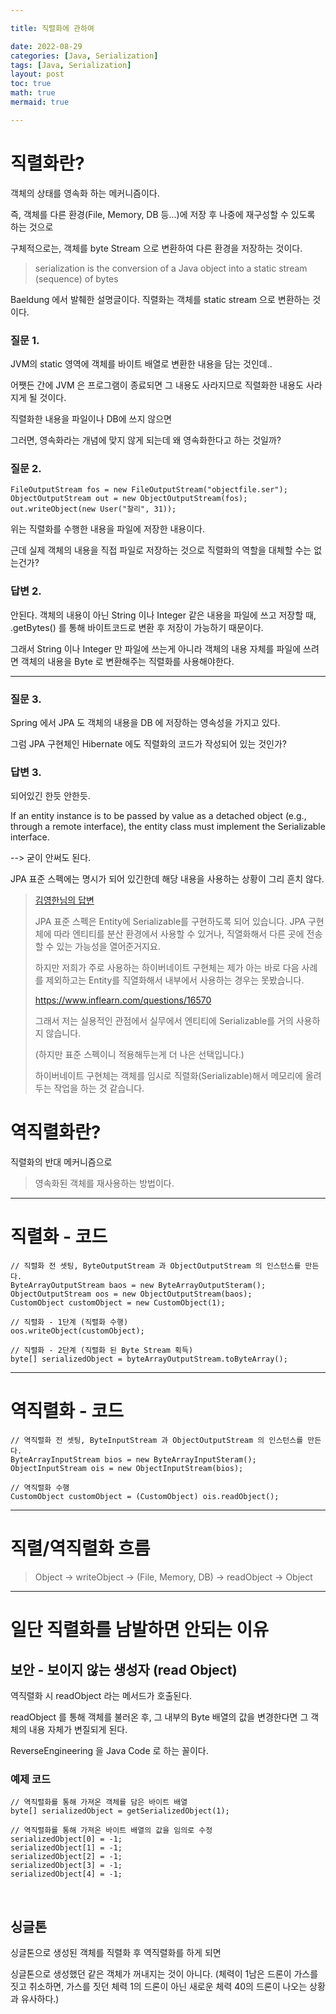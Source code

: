 ```yaml
---

title: 직렬화에 관하여

date: 2022-08-29
categories: [Java, Serialization]
tags: [Java, Serialization]
layout: post
toc: true
math: true
mermaid: true

---
```


# 직렬화란?

객체의 상태를 영속화 하는 메커니즘이다.

즉, 객체를 다른 환경(File, Memory, DB 등...)에 저장 후 나중에 재구성할 수 있도록 하는 것으로

구체적으로는, 객체를 byte Stream 으로 변환하여 다른 환경을 저장하는 것이다.

> serialization is the conversion of a Java object into a static stream (sequence) of bytes

Baeldung 에서 발췌한 설명글이다. 직렬화는 객체를 static stream 으로 변환하는 것이다.

### 질문 1.

JVM의 static 영역에 객체를 바이트 배열로 변환한 내용을 담는 것인데..

어쨋든 간에 JVM 은 프로그램이 종료되면 그 내용도 사라지므로 직렬화한 내용도 사라지게 될 것이다.

직렬화한 내용을 파일이나 DB에 쓰지 않으면

그러면, 영속화라는 개념에 맞지 않게 되는데 왜 영속화한다고 하는 것일까?

### 질문 2.

    FileOutputStream fos = new FileOutputStream("objectfile.ser");
    ObjectOutputStream out = new ObjectOutputStream(fos);
    out.writeObject(new User("찰리", 31));

위는 직렬화를 수행한 내용을 파일에 저장한 내용이다.

근데 실제 객체의 내용을 직접 파일로 저장하는 것으로 직렬화의 역할을 대체할 수는 없는건가?

### 답변 2.

안된다. 객체의 내용이 아닌 String 이나 Integer 같은 내용을 파일에 쓰고 저장할 때, .getBytes() 를 통해 바이트코드로 변환 후 저장이 가능하기 때문이다.

그래서 String 이나 Integer 만 파일에 쓰는게 아니라 객체의 내용 자체를 파일에 쓰려면 객체의 내용을 Byte 로 변환해주는 직렬화를 사용해야한다.

---

### 질문 3.

Spring 에서 JPA 도 객체의 내용을 DB 에 저장하는 영속성을 가지고 있다.

그럼 JPA 구현체인 Hibernate 에도 직렬화의 코드가 작성되어 있는 것인가?

### 답변 3.

되어있긴 한듯 안한듯.

If an entity instance is to be passed by value as a detached object (e.g., through a remote interface), the entity class must implement the Serializable interface.

--> 굳이 안써도 된다.

JPA 표준 스펙에는 명시가 되어 있긴한데 해당 내용을 사용하는 상황이 그리 흔치 않다.

> [김영한님의 답변](https://www.inflearn.com/questions/17117)
>
> JPA 표준 스펙은 Entity에 Serializable를 구현하도록 되어 있습니다. JPA 구현체에 따라 엔티티를 분산 환경에서 사용할 수 있거나, 직열화해서 다른 곳에 전송할 수 있는 가능성을 열어준거지요.
>
> 하지만 저희가 주로 사용하는 하이버네이트 구현체는 제가 아는 바로 다음 사례를 제외하고는 Entity를 직열화해서 내부에서 사용하는 경우는 못봤습니다.
>
> https://www.inflearn.com/questions/16570
>
> 그래서 저는 실용적인 관점에서 실무에서 엔티티에 Serializable를 거의 사용하지 않습니다.
>
> (하지만 표준 스펙이니 적용해두는게 더 나은 선택입니다.)
>
> 하이버네이트 구현체는 객체를 임시로 직렬화(Serializable)해서 메모리에 올려두는 작업을 하는 것 같습니다.

# 역직렬화란?

직렬화의 반대 메커니즘으로

> 영속화된 객체를 재사용하는 방법이다.

---

# 직렬화 - 코드

    // 직렬화 전 셋팅, ByteOutputStream 과 ObjectOutputStream 의 인스턴스를 만든다.
    ByteArrayOutputStream baos = new ByteArrayOutputSteram();
    ObjectOutputStream oos = new ObjectOutputStream(baos);
    CustomObject customObject = new CustomObject(1);

    // 직렬화 - 1단계 (직렬화 수행)
    oos.writeObject(customObject);

    // 직렬화 - 2단계 (직렬화 된 Byte Stream 획득)
    byte[] serializedObject = byteArrayOutputStream.toByteArray();


---

# 역직렬화 - 코드


    // 역직렬화 전 셋팅, ByteInputStream 과 ObjectOutputStream 의 인스턴스를 만든다.
    ByteArrayInputStream bios = new ByteArrayInputSteram();
    ObjectInputStream ois = new ObjectInputStream(bios);

    // 역직렬화 수행
    CustomObject customObject = (CustomObject) ois.readObject();


---

# 직렬/역직렬화 흐름

> Object -> writeObject -> (File, Memory, DB) -> readObject -> Object


---

# 일단 직렬화를 남발하면 안되는 이유

## 보안 - 보이지 않는 생성자 (read Object)

역직렬화 시 readObject 라는 메서드가 호출된다.

readObject 를 통해 객체를 불러온 후, 그 내부의 Byte 배열의 값을 변경한다면 그 객체의 내용 자체가 변질되게 된다.

ReverseEngineering 을 Java Code 로 하는 꼴이다.

### 예제 코드

    // 역직렬화를 통해 가져온 객체를 담은 바이트 배열
    byte[] serializedObject = getSerializedObject(1);

    // 역직렬화를 통해 가져온 바이트 배열의 값을 임의로 수정
    serializedObject[0] = -1;
    serializedObject[1] = -1;
    serializedObject[2] = -1;
    serializedObject[3] = -1;
    serializedObject[4] = -1;

<br>

## 싱글톤

싱글톤으로 생성된 객체를 직렬화 후 역직렬화를 하게 되면

싱글톤으로 생성했던 같은 객체가 꺼내지는 것이 아니다. (체력이 1남은 드론이 가스를 짓고 취소하면, 가스를 짓던 체력 1의 드론이 아닌 새로운 체력 40의 드론이 나오는 상황과 유사하다.)


